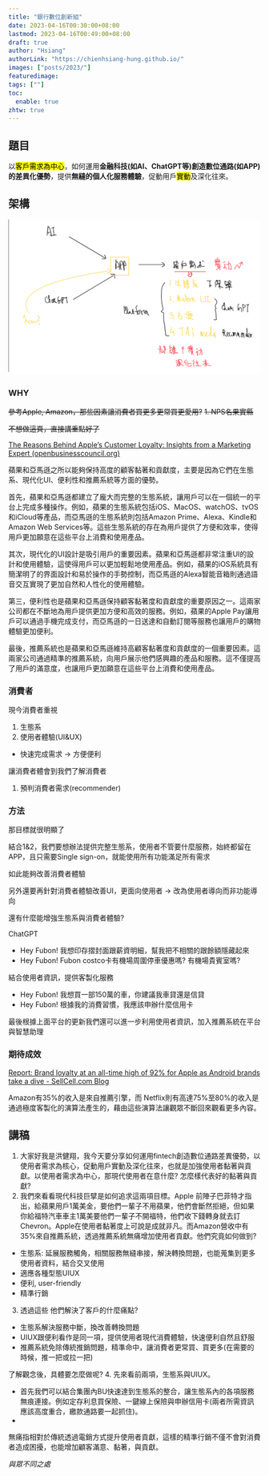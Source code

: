 ```yaml
---
title: "銀行數位創新組"
date: 2023-04-16T00:30:00+08:00
lastmod: 2023-04-16T00:49:00+08:00
draft: true
author: "Hsiang"
authorLink: "https://chienhsiang-hung.github.io/"
images: ["posts/2023/"]
featuredimage: 
tags: [""]
toc:
  enable: true
zhtw: true
---
```

## 題目
以<mark>客戶需求為中心</mark>，如何運用**金融科技(如AI、ChatGPT等)**創造數位通路(如APP)的**差異化優勢**，提供**無縫的個人化服務體驗**，促動用戶<mark>實動</mark>及深化往來。
## 架構
![架構.png](架構.png "架構.png")
### WHY
~~參考Apple, Amazon，那些因素讓消費者買更多更常買更愛用?~~
~~1. NPS名果實縣~~

~~不想做這頁，直接講重點好了~~

[The Reasons Behind Apple’s Customer Loyalty: Insights from a Marketing Expert (openbusinesscouncil.org)](https://www.openbusinesscouncil.org/the-reasons-behind-apples-customer-loyalty-insights-from-a-marketing-expert)

蘋果和亞馬遜之所以能夠保持高度的顧客黏著和貢獻度，主要是因為它們在生態系、現代化UI、便利性和推薦系統等方面的優勢。

首先，蘋果和亞馬遜都建立了龐大而完整的生態系統，讓用戶可以在一個統一的平台上完成多種操作。例如，蘋果的生態系統包括iOS、MacOS、watchOS、tvOS和iCloud等產品，而亞馬遜的生態系統則包括Amazon Prime、Alexa、Kindle和Amazon Web Services等。這些生態系統的存在為用戶提供了方便和效率，使得用戶更加願意在這些平台上消費和使用產品。

其次，現代化的UI設計是吸引用戶的重要因素。蘋果和亞馬遜都非常注重UI的設計和使用體驗，這使得用戶可以更加輕鬆地使用產品。例如，蘋果的iOS系統具有簡潔明了的界面設計和易於操作的手勢控制，而亞馬遜的Alexa智能音箱則通過語音交互實現了更加自然和人性化的使用體驗。

第三，便利性也是蘋果和亞馬遜保持顧客黏著度和貢獻度的重要原因之一。這兩家公司都在不斷地為用戶提供更加方便和高效的服務。例如，蘋果的Apple Pay讓用戶可以通過手機完成支付，而亞馬遜的一日送達和自動訂閱等服務也讓用戶的購物體驗更加便利。

最後，推薦系統也是蘋果和亞馬遜維持高顧客黏著度和貢獻度的一個重要因素。這兩家公司通過精準的推薦系統，向用戶展示他們感興趣的產品和服務。這不僅提高了用戶的滿意度，也讓用戶更加願意在這些平台上消費和使用產品。
### 消費者
現今消費者重視
1. 生態系
2. 使用者體驗(UI&UX)
  - 快速完成需求 -> 方便便利

讓消費者體會到我們了解消費者
1. 預判消費者需求(recommender)

### 方法
那目標就很明顯了

結合1&2，我們要想辦法提供完整生態系，使用者不管要什麼服務，始終都留在APP，且只需要Single sign-on，就能使用所有功能滿足所有需求

如此能夠改善消費者體驗

另外還要再針對消費者體驗改善UI，更面向使用者 -> 改為使用者導向而非功能導向

還有什麼能增強生態系與消費者體驗?

ChatGPT
- Hey Fubon! 我想印存摺封面跟薪資明細，幫我把不相關的跟餘額隱藏起來
- Hey Fubon! Fubon costco卡有機場周圍停車優惠嗎? 有機場貴賓室嗎?

結合使用者資訊，提供客製化服務
- Hey Fubon! 我想買一部150萬的車，你建議我車貸還是信貸
- Hey Fubon! 根據我的消費習慣，我應該申辦什麼信用卡

最後根據上面平台的更新我們還可以進一步利用使用者資訊，加入推薦系統在平台與智慧助理

### 期待成效
[Report: Brand loyalty at an all-time high of 92% for Apple as Android brands take a dive - SellCell.com Blog](https://www.sellcell.com/blog/cell-phone-brand-loyalty-2021/)

Amazon有35%的收入是來自推薦引擎，而 Netflix則有高達75%至80%的收入是通過極度客製化的演算法產生的，藉由這些演算法讓觀眾不斷回來觀看更多內容。

## 講稿
1. 大家好我是洪健翔，我今天要分享如何運用fintech創造數位通路差異優勢，以使用者需求為核心，促動用戶實動及深化往來，也就是加強使用者黏著與貢獻。以使用者需求為中心，那現代使用者在意什麼? 怎麼樣代表好的黏著與貢獻?
2. 我們來看看現代科技巨擘是如何追求這兩項目標。Apple 前陣子巴菲特才指出，給蘋果用戶1萬美金，要他們一輩子不用蘋果，他們會斷然拒絕，但如果你給福特汽車車主1萬美要他們一輩子不開福特，他們收下錢轉身就去訂Chevron。Apple在使用者黏著度上可說是成就非凡。而Amazon營收中有35%來自推薦系統，透過推薦系統無痛增加使用者貢獻。他們究竟如何做到?
  - 生態系: 延展服務觸角，相關服務無縫串接，解決轉換問題，也能蒐集到更多使用者資料，結合交叉使用
  - 適應各種型態UIUX
  - 便利, user-friendly
  - 精準行銷
3. 透過這些 他們解決了客戶的什麼痛點?
  - 生態系解決服務中斷，換改善轉換問題
  - UIUX跟便利看作是同一項，提供使用者現代消費體驗，快速便利自然且舒服
  - 推薦系統免除傳統推銷問題，精準命中，讓消費者更常買、買更多(在需要的時候，推一把或拉一把)

  了解觀念後，具體要怎麼做呢?
4. 先來看前兩項，生態系與UIUX。
  - 首先我們可以結合集團內BU快速達到生態系的整合，讓生態系內的各項服務無痕連接。例如定存利息買保險、一鍵線上保險與申辦信用卡(兩者所需資訊應該高度重合，繳款通路要一起抓住)。
  - 


無痛指相對於傳統透過電銷方式提升使用者貢獻，這樣的精準行銷不僅不會對消費者造成困擾，也能增加顧客滿意、黏著，與貢獻。

*與眾不同之處*
